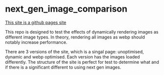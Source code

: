 # next_gen_image_comparison

[This site is a github pages site](https://search-laboratory.github.io/next_gen_image_comparison/)

This repo is designed to test the effects of dynamically rendering images as different image types.
In theory, rendering all images as webp should notably increase performance. 

There are 3 versions of the site, which is a singal page: unoptimised, dynamic and webp optimised. Each version has the images loaded differently.
The structure of the site is perfect for test to determine what and if there is a significant different to using next gen images.

